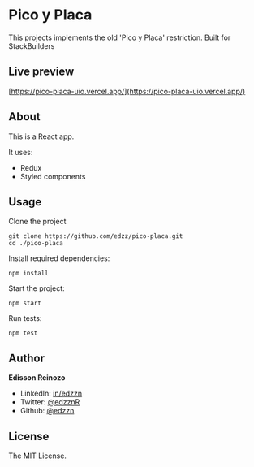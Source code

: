 # Pico y Placa

This projects implements the old 'Pico y Placa' restriction. Built for StackBuilders

## Live preview

[https://pico-placa-uio.vercel.app/](https://pico-placa-uio.vercel.app/)

## About

This is a React app.

It uses:

- Redux
- Styled components

## Usage

Clone the project

```
git clone https://github.com/edzz/pico-placa.git
cd ./pico-placa
```

Install required dependencies:

```
npm install
```

Start the project:

```
npm start
```

Run tests:

```
npm test
```

## Author

**Edisson Reinozo**

- LinkedIn: [in/edzzn](https://www.linkedin.com/in/edzzn)
- Twitter: [@edzznR](https://twitter.com/edzznR)
- Github: [@edzzn](https://github.com/edzzn)

## License

The MIT License.
